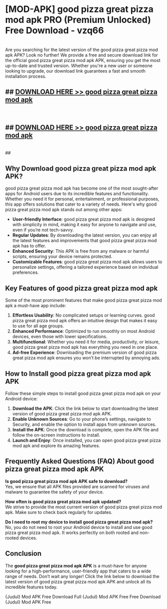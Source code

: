 # [MOD-APK] good pizza great pizza mod apk PRO (Premium Unlocked) Free Download - vzq66 <br>
<br>
Are you searching for the latest version of the good pizza great pizza mod apk APK? Look no further! We provide a free and secure download link for the official good pizza great pizza mod apk APK, ensuring you get the most up-to-date and trusted version. Whether you're a new user or someone looking to upgrade, our download link guarantees a fast and smooth installation process.


## ##  [DOWNLOAD HERE >> good pizza great pizza mod apk](http://freeplayer.one?title=good_pizza_great_pizza_mod_apk&ref=M3)
  <br>

##  ## [DOWNLOAD HERE >> good pizza great pizza mod apk](http://freeplayer.one?title=good_pizza_great_pizza_mod_apk&ref=M3)
  <br>
  ##



## Why Download good pizza great pizza mod apk APK?

good pizza great pizza mod apk has become one of the most sought-after apps for Android users due to its incredible features and functionality. Whether you need it for personal, entertainment, or professional purposes, this app offers solutions that cater to a variety of needs. Here's why good pizza great pizza mod apk stands out among other apps:

- **User-friendly Interface**: good pizza great pizza mod apk is designed with simplicity in mind, making it easy for anyone to navigate and use, even if you’re not tech-savvy.
- **Regular Updates**: By downloading the latest version, you can enjoy all the latest features and improvements that good pizza great pizza mod apk has to offer.
- **Enhanced Security**: This APK is free from any malware or harmful scripts, ensuring your device remains protected.
- **Customizable Features**: good pizza great pizza mod apk allows users to personalize settings, offering a tailored experience based on individual preferences.

## Key Features of good pizza great pizza mod apk

Some of the most prominent features that make good pizza great pizza mod apk a must-have app include:

1. **Effortless Usability**: No complicated setups or learning curves. good pizza great pizza mod apk offers an intuitive design that makes it easy to use for all age groups.
2. **Enhanced Performance**: Optimized to run smoothly on most Android devices, even those with lower specifications.
3. **Multifunctional**: Whether you need it for media, productivity, or leisure, good pizza great pizza mod apk has everything you need in one place.
4. **Ad-free Experience**: Downloading the premium version of good pizza great pizza mod apk ensures you won’t be interrupted by annoying ads.

## How to Install good pizza great pizza mod apk APK

Follow these simple steps to install good pizza great pizza mod apk on your Android device:

1. **Download the APK**: Click the link below to start downloading the latest version of good pizza great pizza mod apk APK.
2. **Enable Unknown Sources**: Go to your phone’s settings, navigate to Security, and enable the option to install apps from unknown sources.
3. **Install the APK**: Once the download is complete, open the APK file and follow the on-screen instructions to install.
4. **Launch and Enjoy**: Once installed, you can open good pizza great pizza mod apk and explore its amazing features.

## Frequently Asked Questions (FAQ) About good pizza great pizza mod apk APK

**Is good pizza great pizza mod apk APK safe to download?**  
Yes, we ensure that all APK files provided are scanned for viruses and malware to guarantee the safety of your device.

**How often is good pizza great pizza mod apk updated?**  
We strive to provide the most current version of good pizza great pizza mod apk. Make sure to check back regularly for updates.

**Do I need to root my device to install good pizza great pizza mod apk?**  
No, you do not need to root your Android device to install and use good pizza great pizza mod apk. It works perfectly on both rooted and non-rooted devices.

## Conclusion

The **good pizza great pizza mod apk APK** is a must-have for anyone looking for a high-performance, user-friendly app that caters to a wide range of needs. Don’t wait any longer! Click the link below to download the latest version of good pizza great pizza mod apk APK and unlock all its incredible features today.

{Judul} Mod APK Free
Download Full {Judul} Mod APK Free
Free Download {Judul} Mod APK Free


